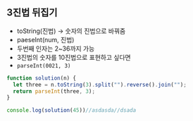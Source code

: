 
## 3진법 뒤집기

- toString(진법) -> 숫자의 진법으로 바꿔줌
- paeseInt(num, 진법) 
- 두번째 인자는 2~36까지 가능
- 3진법의 숫자를 10진법으로 표현하고 싶다면
- ``parseInt(0021, 3)``

```js
function solution(n) {
  let three = n.toString(3).split("").reverse().join("");
  return parseInt(three, 3);
}

console.log(solution(45))//asdasda//dsada

```